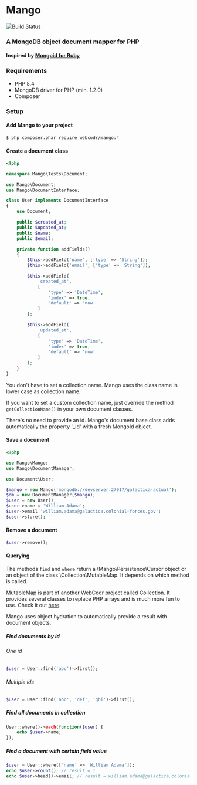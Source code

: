 # Mango

[![Build Status](https://travis-ci.org/WebCodr/Mango.png?branch=master)](https://travis-ci.org/WebCodr/Mango)

### A MongoDB object document mapper for PHP
#### Inspired by [Mongoid for Ruby](http://mongoid.org/en/mongoid/index.html)

### Requirements

- PHP 5.4
- MongoDB driver for PHP (min. 1.2.0)
- Composer

### Setup

#### Add Mango to your project

~~~ bash
$ php composer.phar require webcodr/mango:*
~~~

#### Create a document class

~~~ php
<?php

namespace Mango\Tests\Document;

use Mango\Document;
use Mango\DocumentInterface;

class User implements DocumentInterface
{
    use Document;

    public $created_at;
    public $updated_at;
    public $name;
    public $email;

    private function addFields()
    {
        $this->addField('name', ['type' => 'String']);
        $this->addField('email', ['type' => 'String']);

        $this->addField(
            'created_at',
            [
                'type' => 'DateTime',
                'index' => true,
                'default' => 'now'
            ]
        );

        $this->addField(
            'updated_at',
            [
                'type' => 'DateTime',
                'index' => true,
                'default' => 'now'
            ]
        );
    }
}
~~~

You don't have to set a collection name. Mango uses the class name in lower case as collection name.

If you want to set a custom collection name, just override the method `getCollectionName()` in your own document classes.

There's no need to provide an id. Mango's document base class adds automatically the property '_id' with a fresh MongoId object.

#### Save a document

~~~ php
<?php

use Mango\Mango;
use Mango\DocumentManager;

use Document\User;

$mango = new Mango('mongodb://devserver:27017/galactica-actual');
$dm = new DocumentManager($mango);
$user = new User();
$user->name = 'William Adama';
$user->email 'william.adama@galactica.colonial-forces.gov';
$user->store();
~~~

#### Remove a document

~~~ php
$user->remove();
~~~

#### Querying

The methods `find` and `where` return a \Mango\Persistence\Cursor object or an object of the class \Collection\MutableMap. It depends on which method is called.

MutableMap is part of another WebCodr project called Collection. It provides several classes to replace PHP arrays and is much more fun to use. Check it out [here](https://github.com/WebCodr/Collection).

Mango uses object hydration to automatically provide a result with document objects.

##### Find documents by id

###### One id

~~~ php
$user = User::find('abc')->first();
~~~

###### Multiple ids

~~~ php
$user = User::find('abc', 'def', 'ghi')->first();
~~~

##### Find all documents in collection

~~~ php
User::where()->each(function($user) {
    echo $user->name;
});
~~~

##### Find a document with certain field value

~~~ php
$user = User::where(['name' => 'William Adama']);
echo $user->count(); // result = 1
echo $user->head()->email; // result = william.adama@galactica.colonial-forces.gov
~~~


